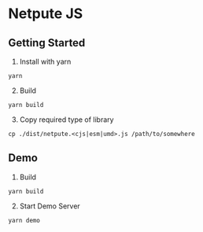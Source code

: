 # Netpute JS

## Getting Started

1. Install with yarn
```
yarn
```
2. Build
```
yarn build
```
3. Copy required type of library
```
cp ./dist/netpute.<cjs|esm|umd>.js /path/to/somewhere
```

## Demo

1. Build
```
yarn build
```
2. Start Demo Server
```
yarn demo
```